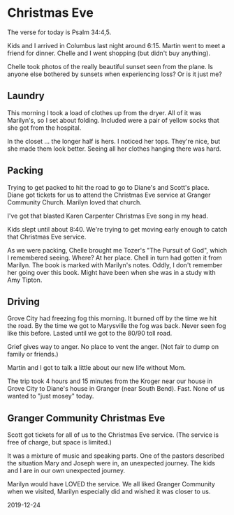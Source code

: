 # Christmas Eve

The verse for today is Psalm 34:4,5.

Kids and I arrived in Columbus last night around 6:15.
Martin went to meet a friend for dinner.
Chelle and I went shopping (but didn't buy anything).

Chelle took photos of the really beautiful sunset seen from the plane.
Is anyone else bothered by sunsets when experiencing loss?
Or is it just me?

## Laundry

This morning I took a load of clothes up from the dryer.
All of it was Marilyn's, so I set about folding.
Included were a pair of yellow socks that she got from the hospital.

In the closet ... the longer half is hers.
I noticed her tops. They're nice, but she made them look better.
Seeing all her clothes hanging there was hard.

## Packing

Trying to get packed to hit the road to go to Diane's
and Scott's place. Diane got tickets for us to attend the
Christmas Eve service at Granger Community Church.
Marilyn loved that church.

I've got that blasted Karen Carpenter Christmas Eve song in my head.

Kids slept until about 8:40.
We're trying to get moving early enough to catch that
Christmas Eve service.

As we were packing, Chelle brought me Tozer's "The Pursuit of God",
which I remembered seeing. Where? At her place. Chell in turn had
gotten it from Marilyn. The book is marked with Marilyn's notes.
Oddly, I don't remember her going over this book. Might have been
when she was in a study with Amy Tipton.

## Driving

Grove City had freezing fog this morning.
It burned off by the time we hit the road.
By the time we got to Marysville the fog was back. Never seen
fog like this before. Lasted until we got to the 80/90 toll road.

Grief gives way to anger.
No place to vent the anger. (Not fair to dump on family or friends.)

Martin and I got to talk a little about our new life without Mom.

The trip took 4 hours and 15 minutes from the Kroger near our house
in Grove City to Diane's house in Granger (near South Bend).
Fast. None of us wanted to "just mosey" today.

## Granger Community Christmas Eve

Scott got tickets for all of us to the Christmas Eve service.
(The service is free of charge, but space is limited.)

It was a mixture of music and speaking parts.
One of the pastors described the situation Mary and Joseph were in,
an unexpected journey. The kids and I are in our own unexpected journey.

Marilyn would have LOVED the service.
We all liked Granger Community when we visited, Marilyn especially did
and wished it was closer to us.

2019-12-24


